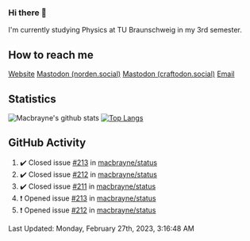 ### Hi there 👋
I'm currently studying Physics at TU Braunschweig in my 3rd semester.

## How to reach me
[Website](https://florentin-schleuss.de)
<a rel="me" href="https://norden.social/@florentin">Mastodon (norden.social)</a>
<a rel="me" href="https://craftodon.social/@frodolon">Mastodon (craftodon.social)</a>
[Email](mailto:hello@macbrayne.de)

## Statistics
![Macbrayne's github stats](https://github-readme-stats.vercel.app/api?username=macbrayne&count_private=true&show_icons=true&hide_rank=true&custom_title=macbrayne's%20GitHub%20Stats)
[![Top Langs](https://github-readme-stats.vercel.app/api/top-langs/?username=macbrayne&exclude_repo=liftron&layout=compact)](https://github.com/anuraghazra/github-readme-stats)
## GitHub Activity

<!--RECENT_ACTIVITY:start-->
1. ✔️ Closed issue [#213](https://github.com/macbrayne/status/issues/213) in [macbrayne/status](https://github.com/macbrayne/status)
2. ✔️ Closed issue [#212](https://github.com/macbrayne/status/issues/212) in [macbrayne/status](https://github.com/macbrayne/status)
3. ✔️ Closed issue [#211](https://github.com/macbrayne/status/issues/211) in [macbrayne/status](https://github.com/macbrayne/status)
4. ❗️ Opened issue [#213](https://github.com/macbrayne/status/issues/213) in [macbrayne/status](https://github.com/macbrayne/status)
5. ❗️ Opened issue [#212](https://github.com/macbrayne/status/issues/212) in [macbrayne/status](https://github.com/macbrayne/status)
<!--RECENT_ACTIVITY:end-->

<!--RECENT_ACTIVITY:last_update-->
Last Updated: Monday, February 27th, 2023, 3:16:48 AM
<!--RECENT_ACTIVITY:last_update_end-->


<!--
**macbrayne/macbrayne** is a ✨ _special_ ✨ repository because its `README.md` (this file) appears on your GitHub profile.

Here are some ideas to get you started:

- 🔭 I’m currently working on ...
- 🌱 I’m currently learning ...
- 👯 I’m looking to collaborate on ...
- 🤔 I’m looking for help with ...
- 💬 Ask me about ...
- 📫 How to reach me: ...
- 😄 Pronouns: ...
- ⚡ Fun fact: ...
-->
